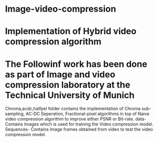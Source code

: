 # Image-video-compression
# Implementation of Hybrid video compression algorithm
# The Followinf work has been done as part of Image and video compression laboratory at the Technical University of Munich
Chroma,acdc,halfpel folder contains the implementation of Chroma sub-sampling, AC-DC Seperation, Fractional-pixel algorithms in top of Naive video compression algorithm to improve either PSNR or Bit-rate.
data- Contains Images which is used for training the Video compression model.
Sequences- Contains Image frames obtained from video to test the video compression model. 

